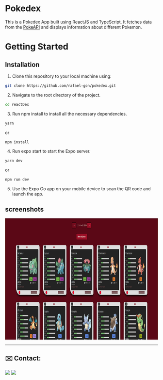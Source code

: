 # Pokedex

This is a Pokedex App built using ReactJS and TypeScript. It fetches data from the [PokeAPI](https://pokeapi.co/) and displays information about different Pokemon.

# Getting Started

## Installation


1. Clone this repository to your local machine using:
```sh
git clone https://github.com/rafael-gon/pokedex.git
```

2. Navigate to the root directory of the project.
```sh
cd reactDex
```
3. Run npm install to install all the 
necessary dependencies.
```sh
yarn
```
or
```sh
npm install
```

4. Run expo start to start the Expo server.

```sh
yarn dev
```
or

```sh
npm run dev
```

5. Use the Expo Go app on your mobile device to scan the QR code and launch the app.


## screenshots

<p align="left">
<img src="./Preview.png" height=400/>
</p>

---

 ## ✉️ Contact:

[<img src="https://img.shields.io/badge/LinkedIn-0077B5?style=for-the-badge&logo=linkedin&logoColor=white" />](www.linkedin.com/in/rafael-gonçalves-52a146190)
[<img src="https://img.shields.io/badge/email-D14836?style=for-the-badge&logo=Minutemailer&logoColor=white" />](mailto:contato@rafaelgoncalves.tech.com)
